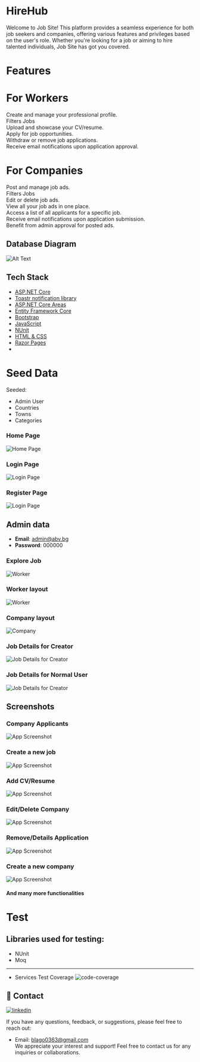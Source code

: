 # HireHub

Welcome to Job Site! This platform provides a seamless experience for both job seekers and companies, offering various features and privileges based on the user's role. Whether you're looking for a job or aiming to hire talented individuals, Job Site has got you covered.


# Features
# For Workers
Create and manage your professional profile.\
Filters Jobs\
Upload and showcase your CV/resume.\
Apply for job opportunities.\
Withdraw or remove job applications.\
Receive email notifications upon application approval.
# For Companies
Post and manage job ads.\
Filters Jobs\
Edit or delete job ads.\
View all your job ads in one place.\
Access a list of all applicants for a specific job.\
Receive email notifications upon application submission.\
Benefit from admin approval for posted ads.
## Database Diagram
![Alt Text](https://scontent.fsof8-1.fna.fbcdn.net/v/t1.15752-9/358765522_590504546605430_4132928912670426137_n.png?_nc_cat=101&cb=99be929b-59f725be&ccb=1-7&_nc_sid=ae9488&_nc_ohc=nalCKgGAGegAX95Fdcw&_nc_ht=scontent.fsof8-1.fna&oh=03_AdRAS2II2VEINA_Zr5WFl4ueR3e3QIvhzvEFa3FRQIpXYA&oe=64D9F3E7)
## Tech Stack
- [ASP.NET Core](https://example.com/aspnetcore-icon.png)
- [Toastr notification library](https://camo.githubusercontent.com/b162f25a90b082360cb0497a6f93effc06499a6c531109af06d4a126489a41c1/687474703a2f2f646f63732e6c6172616c6162732e756b2f746f61737465722f696d616765732f746f61737465725f6c6f676f5f746578742e706e67)
- [ASP.NET Core Areas](https://example.com/aspnetcoreareas-icon.png)
- [Entity Framework Core](https://example.com/entityframework-icon.png) 
- [Bootstrap](https://example.com/bootstrap-icon.png) 
- [JavaScript](https://example.com/javascript-icon.png)
- [NUnit](https://example.com/nunit-icon.png)
- [HTML & CSS](https://example.com/htmlcss-icon.png)
- [Razor Pages](https://example.com/razorpages-icon.png)
- 
# Seed Data
Seeded:
- Admin User
- Countries
- Towns
- Categories

### Home Page
![Home Page](https://scontent.fsof8-1.fna.fbcdn.net/v/t1.15752-9/357293018_298094745923578_8427623354194953218_n.png?_nc_cat=111&cb=99be929b-59f725be&ccb=1-7&_nc_sid=ae9488&_nc_ohc=2piHNx51w2UAX_v61Or&_nc_ht=scontent.fsof8-1.fna&oh=03_AdQ2CXssa5iOrQSvM6UevPyINcjHYV9lU81emQ7BqzNCsw&oe=64DA10B9)

### Login Page
![Login Page](https://scontent.fsof8-1.fna.fbcdn.net/v/t1.15752-9/357324419_223964717263079_7700899985578945660_n.png?_nc_cat=111&cb=99be929b-59f725be&ccb=1-7&_nc_sid=ae9488&_nc_ohc=FQ68qENlhnIAX-igLbR&_nc_ht=scontent.fsof8-1.fna&oh=03_AdT2n0PXWpB2Ypx305UCwsUAWKYP8JijvCnvdo4D33kS1w&oe=64D9F614)
### Register Page
![Login Page](https://scontent.fsof8-1.fna.fbcdn.net/v/t1.15752-9/361636916_219813877214618_313703334589938659_n.png?_nc_cat=103&cb=99be929b-59f725be&ccb=1-7&_nc_sid=ae9488&_nc_ohc=_5L9PLy0I9YAX_-qiBq&_nc_ht=scontent.fsof8-1.fna&oh=03_AdQ09gzoD_Leoh2NlpbQ67rVNMupzmuaXjGMRMAk_4HkhQ&oe=64DBB36B)
## Admin data

- **Email**: admin@abv.bg
- **Password**: 000000

### Explore Job
![Worker](https://scontent.fsof8-1.fna.fbcdn.net/v/t1.15752-9/361639103_1403554086873169_3581319887143617506_n.png?_nc_cat=107&cb=99be929b-59f725be&ccb=1-7&_nc_sid=ae9488&_nc_ohc=vxIt-v0m6xAAX8tYp1d&_nc_ht=scontent.fsof8-1.fna&oh=03_AdRnvrBs02_QSwjgS4FwljUgGsT6iUdrmqfW7x3sPmfFJA&oe=64DBAD5D)

### Worker layout
![Worker](https://scontent.fsof8-1.fna.fbcdn.net/v/t1.15752-9/355806605_838552104296242_1773261763228409165_n.png?_nc_cat=107&cb=99be929b-59f725be&ccb=1-7&_nc_sid=ae9488&_nc_ohc=NTe8tb6TPq8AX_Wt-bX&_nc_ht=scontent.fsof8-1.fna&oh=03_AdQgJJcTDO-4opkoyZZpqnLtJNQ-c6jn9nrOghXhkTN7OQ&oe=64DA03F0)

### Company layout
![Company](https://scontent.fsof8-1.fna.fbcdn.net/v/t1.15752-9/356664091_112920521867731_7018933053497713634_n.png?_nc_cat=109&cb=99be929b-59f725be&ccb=1-7&_nc_sid=ae9488&_nc_ohc=KXQ2X8YXxiQAX_K319V&_nc_oc=AQklcXJcauddrI0l_8ltcLc8vpglOhYiOpFrb2JtBIGX3ybxYH6cvdqZphklhfoGAe4&_nc_ht=scontent.fsof8-1.fna&oh=03_AdSchGWupYP5NTvuLcFGXFpUfZxrJLnjXYqwiZHEHpSQMA&oe=64D9E676)


### Job Details for Creator
![Job Details for Creator](https://scontent.fsof8-1.fna.fbcdn.net/v/t1.15752-9/361629816_558680982971569_1139903381792368790_n.png?_nc_cat=108&cb=99be929b-59f725be&ccb=1-7&_nc_sid=ae9488&_nc_ohc=wkRoxYk5JFMAX94LhzJ&_nc_ht=scontent.fsof8-1.fna&oh=03_AdS68sfb7ddf6uVtJ5KIh5Ta22RLKK61hwxdBroqwwHsUg&oe=64DB9DA8)

### Job Details for Normal User
![Job Details for Creator](https://scontent.fsof8-1.fna.fbcdn.net/v/t1.15752-9/361649391_666775648803416_4326551464502486504_n.png?_nc_cat=101&cb=99be929b-59f725be&ccb=1-7&_nc_sid=ae9488&_nc_ohc=Js8HuCitt5QAX9Z4zvM&_nc_ht=scontent.fsof8-1.fna&oh=03_AdRcnYa4dRZpPf7_ZVuJiRrJQHo0KvsIeML4nuwoCz7WBA&oe=64DBB14F)

## Screenshots

### Company Applicants
![App Screenshot](https://scontent.fsof8-1.fna.fbcdn.net/v/t1.15752-9/361635954_1027190975105376_456193018147907760_n.png?_nc_cat=108&cb=99be929b-59f725be&ccb=1-7&_nc_sid=ae9488&_nc_ohc=ZFDAl3r6pAwAX9nN9OF&_nc_ht=scontent.fsof8-1.fna&oh=03_AdTpsybFw6O3ASXy8tjowR-Ztx43nggaUwn9Xprx-tsmCw&oe=64DBA3BE)

### Create a new job
![App Screenshot](https://scontent.fsof8-1.fna.fbcdn.net/v/t1.15752-9/357329660_809307730827316_2395658215022241682_n.png?_nc_cat=106&cb=99be929b-59f725be&ccb=1-7&_nc_sid=ae9488&_nc_ohc=l2nT9PNIqHMAX9y9ahs&_nc_ht=scontent.fsof8-1.fna&oh=03_AdRC0TzDn6unI8PvsUdkww1jNOh0q3KtTY76s82tQ5Y1xw&oe=64D9EC8E)

### Add CV/Resume
![App Screenshot](https://scontent.fsof8-1.fna.fbcdn.net/v/t1.15752-9/356961764_606010604978866_2810141464656247333_n.png?_nc_cat=100&cb=99be929b-59f725be&ccb=1-7&_nc_sid=ae9488&_nc_ohc=c5CoE7ML0p0AX9Qtqlu&_nc_ht=scontent.fsof8-1.fna&oh=03_AdTRPbqO6P4lWr6m2a4zM6LXAWzE9QAc5jChx61IPSCzag&oe=64D9F944)


### Edit/Delete Company
![App Screenshot](https://scontent.fsof8-1.fna.fbcdn.net/v/t1.15752-9/361673622_304546052139135_310601495821948231_n.png?_nc_cat=100&cb=99be929b-59f725be&ccb=1-7&_nc_sid=ae9488&_nc_ohc=LYVDyD_dm8wAX_fvFBJ&_nc_ht=scontent.fsof8-1.fna&oh=03_AdTFDLQDmhFaMZchdzmb5gyViiQDbJxUBMUmUa3izyO_GA&oe=64DB9728)

### Remove/Details Application
![App Screenshot](https://scontent.fsof8-1.fna.fbcdn.net/v/t1.15752-9/360047787_300652622337388_4115715283938387341_n.png?_nc_cat=111&cb=99be929b-59f725be&ccb=1-7&_nc_sid=ae9488&_nc_ohc=TP8W9wXiIrsAX9q5OWD&_nc_ht=scontent.fsof8-1.fna&oh=03_AdS1uAwZzeyLJj_A_PyEa5jHMTyajWNEnc-3EYnULz29uA&oe=64DBB602)

### Create a new company
![App Screenshot](https://scontent.fsof8-1.fna.fbcdn.net/v/t1.15752-9/361635969_598068465788433_1612953888797881399_n.png?_nc_cat=109&cb=99be929b-59f725be&ccb=1-7&_nc_sid=ae9488&_nc_ohc=Ws9swJkLVncAX-hCSNV&_nc_ht=scontent.fsof8-1.fna&oh=03_AdSfyi856BAb40aWR7eyK2Zon1mJbZiQKIXvblQtlyledQ&oe=64DBB427)

#### And many more functionalities
# Test
## Libraries used for testing:

* NUnit
* Moq
---

* Services Test Coverage
![code-coverage](https://scontent-sof1-2.xx.fbcdn.net/v/t1.15752-9/363899762_592423763094954_5492767281894697389_n.png?_nc_cat=107&cb=99be929b-59f725be&ccb=1-7&_nc_sid=ae9488&_nc_ohc=IBsNzkpG4V8AX_lDDJW&_nc_ht=scontent-sof1-2.xx&oh=03_AdRRZLSK_swp7xKQaLZU4YD3rDKwdIIegkE-0Um1TQd-pQ&oe=64FDA7C0)

## 🔗 Contact
[![linkedin](https://img.shields.io/badge/linkedin-0A66C2?style=for-the-badge&logo=linkedin&logoColor=white)](https://www.linkedin.com/in/blagovest-damyanov-88b3b8237/)

If you have any questions, feedback, or suggestions, please feel free to reach out:

- Email: blago0363@gmail.com\
We appreciate your interest and support! Feel free to contact us for any inquiries or collaborations.
